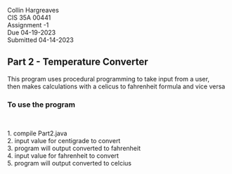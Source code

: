 Collin      Hargreaves <br>
CIS 35A 	     00441 <br>
Assignment          -1 <br>
Due         04-19-2023 <br>
Submitted   04-14-2023 <br>

<h2> Part 2 - Temperature Converter </h2>

<p> This program uses procedural programming to take input from a user, <br>
then makes calculations with a celicus to fahrenheit formula and vice versa </p>

<h3> To use the program </h3> <br>
<p> 1. compile Part2.java <br>
    2. input value for centigrade to convert <br>
    3. program will output converted to fahrenheit <br>
    4. input value for fahrenheit to convert <br>
    5. program will output converted to celcius </p>

